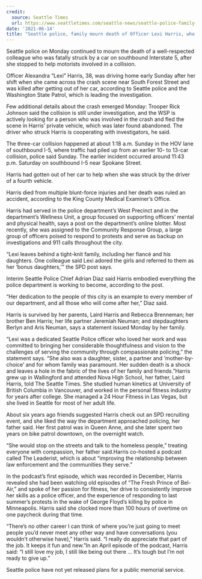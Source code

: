 ```yaml
---
credit:
  source: Seattle Times
  url: https://www.seattletimes.com/seattle-news/seattle-police-family-mourn-death-of-officer-lexi-harris-who-was-fatally-struck-after-stopping-to-help-at-i-5-collision-scene/
date: '2021-06-14'
title: "Seattle police, family mourn death of Officer Lexi Harris, who was fatally struck after stopping to help at I-5 collision scene"
---
```

Seattle police on Monday continued to mourn the death of a well-respected colleague who was fatally struck by a car on southbound Interstate 5, after she stopped to help motorists involved in a collision.

Officer Alexandra “Lexi” Harris, 38, was driving home early Sunday after her shift when she came across the crash scene near South Forest Street and was killed after getting out of her car, according to Seattle police and the Washington State Patrol, which is leading the investigation.

Few additional details about the crash emerged Monday: Trooper Rick Johnson said the collision is still under investigation, and the WSP is actively looking for a person who was involved in the crash and fled the scene in Harris’ private vehicle, which was later found abandoned. The driver who struck Harris is cooperating with investigators, he said.

The three-car collision happened at about 1:18 a.m. Sunday in the HOV lane of southbound I-5, where traffic had piled up from an earlier 10- to 13-car collision, police said Sunday. The earlier incident occurred around 11:43 p.m. Saturday on southbound I-5 near Spokane Street.

Harris had gotten out of her car to help when she was struck by the driver of a fourth vehicle.

Harris died from multiple blunt-force injuries and her death was ruled an accident, according to the King County Medical Examiner’s Office.

Harris had served in the police department’s West Precinct and in the department’s Wellness Unit, a group focused on supporting officers’ mental and physical health, says a post on the department’s online blotter. Most recently, she was assigned to the Community Response Group, a large group of officers poised to respond to protests and serve as backup on investigations and 911 calls throughout the city.

“Lexi leaves behind a tight-knit family, including her fiancé and his daughters. One colleague said Lexi adored the girls and referred to them as her ‘bonus daughters,'” the SPD post says.

Interim Seattle Police Chief Adrian Diaz said Harris embodied everything the police department is working to become, according to the post.

“Her dedication to the people of this city is an example to every member of our department, and all those who will come after her,” Diaz said. 

Harris is survived by her parents, Laird Harris and Rebecca Brenneman; her brother Ben Harris; her life partner Jeremiah Neuman; and stepdaughters Berlyn and Aris Neuman, says a statement issued Monday by her family.

“Lexi was a dedicated Seattle Police officer who loved her work and was committed to bringing her considerable thoughtfulness and vision to the challenges of serving the community through compassionate policing,” the statement says. “She also was a daughter, sister, a partner and ‘mother-by-choice’ and for whom family was paramount. Her sudden death is a shock and leaves a hole in the fabric of the lives of her family and friends.”Harris grew up in Wallingford and attended Nova High School, her father, Laird Harris, told The Seattle Times. She studied human kinetics at University of British Columbia in Vancouver, and worked in the personal fitness industry for years after college. She managed a 24 Hour Fitness in Las Vegas, but she lived in Seattle for most of her adult life.

About six years ago friends suggested Harris check out an SPD recruiting event, and she liked the way the department approached policing, her father said. Her first patrol was in Queen Anne, and she later spent two years on bike patrol downtown, on the overnight watch.

“She would stop on the streets and talk to the homeless people,” treating everyone with compassion, her father said.Harris co-hosted a podcast called The Leaderist, which is about “improving the relationship between law enforcement and the communities they serve.”

In the podcast’s first episode, which was recorded in December, Harris revealed she had been watching old episodes of “The Fresh Prince of Bel-Air,” and spoke of her passion for fitness, her drive to consistently improve her skills as a police officer, and the experience of responding to last summer’s protests in the wake of George Floyd’s killing by police in Minneapolis. Harris said she clocked more than 100 hours of overtime on one paycheck during that time.

“There’s no other career I can think of where you’re just going to meet people you’d never meet any other way and have conversations (you wouldn’t otherwise have),” Harris said. “I really do appreciate that part of the job. It keeps it fun and new.”In an April episode of the podcast, Harris said: “I still love my job, I still like being out there … It’s tough but I’m not ready to give up.”

Seattle police have not yet released plans for a public memorial service.
